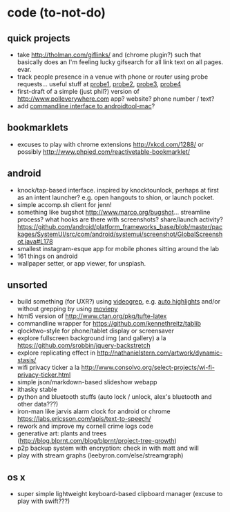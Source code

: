 code (to-not-do)
================

quick projects
--------------

- take http://tholman.com/giflinks/ and (chrome plugin?) such
  that basically does an I'm feeling lucky gifsearch for all link text on all
  pages. evar.
- track people presence in a venue with phone or router using probe requests...
  useful stuff at [probe1][], [probe2][], [probe3][], [probe4][]
- first-draft of a simple (just phil?) version of http://www.polleverywhere.com
  app? website? phone number / text?
- add [commandline interface to androidtool-mac](https://github.com/mortenjust/androidtool-mac/issues/55)?

[probe1]: http://en.wikipedia.org/wiki/IEEE_802.11#Management_Frames
[probe2]: http://www.whitebyte.info/android/android-wifi-hotspot-manager-class
[probe3]: http://stackoverflow.com/questions/2264929/obtain-mac-address-of-devices-in-range-of-router
[probe4]: http://hak5.org/episodes/haktip-23

bookmarklets
------------

- excuses to play with chrome extensions http://xkcd.com/1288/ or possibly
  http://www.phpied.com/reactivetable-bookmarklet/

android
-------

- knock/tap-based interface. inspired by knocktounlock, perhaps at first as an
  intent launcher? e.g. open hangouts to shion, or launch pocket.
- simple accomp.sh client for jenn!
- something like bugshot http://www.marco.org/bugshot... streamline process?
  what hooks are there with screenshots? share/launch activity?
  https://github.com/android/platform_frameworks_base/blob/master/packages/SystemUI/src/com/android/systemui/screenshot/GlobalScreenshot.java#L178
- smallest instagram-esque app for mobile phones sitting around the lab
- 161 things on android
- wallpaper setter, or app viewer, for unsplash.

unsorted
--------

- build something (for UXR?) using [videogrep](https://github.com/antiboredom/videogrep/), e.g. [auto highlights](http://zulko.github.io/blog/2014/06/21/some-more-videogreping-with-python/) and/or without grepping by using [moviepy](https://github.com/Zulko/moviepy)
- html5 version of http://www.ctan.org/pkg/tufte-latex
- commandline wrapper for https://github.com/kennethreitz/tablib
- qlocktwo-style for phone/tablet display or screensaver
- explore fullscreen background img (and gallery) a la
  https://github.com/srobbin/jquery-backstretch
- explore replicating effect in http://nathanielstern.com/artwork/dynamic-stasis/
- wifi privacy ticker a la
  http://www.consolvo.org/select-projects/wi-fi-privacy-ticker.html
- simple json/markdown-based slideshow webapp
- ithasky stable
- python and bluetooth stuffs (auto lock / unlock, alex's bluetooth and other
  data???)
- iron-man like jarvis alarm clock for android or chrome
  https://labs.ericsson.com/apis/text-to-speech/
- rework and improve my cornell crime logs code
- generative art: plants and trees
  (http://blog.blprnt.com/blog/blprnt/project-tree-growth)
- p2p backup system with encryption: check in with matt and will
- play with stream graphs (leebyron.com/else/streamgraph)

os x
----

- super simple lightweight keyboard-based clipboard manager (excuse to play with swift???)

